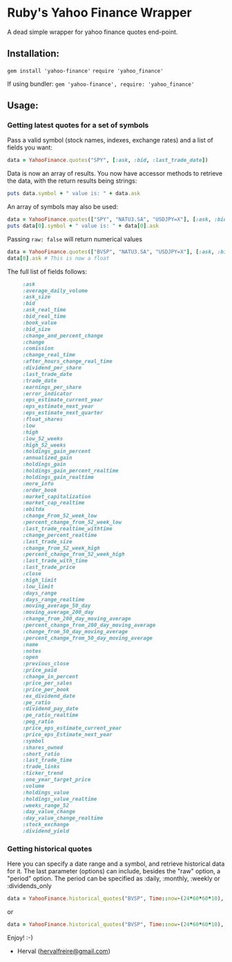 # Ruby's Yahoo Finance Wrapper
A dead simple wrapper for yahoo finance quotes end-point.

## Installation:

`gem install 'yahoo-finance'`
`require 'yahoo_finance'`

If using bundler: 
`gem 'yahoo-finance', require: 'yahoo_finance'`

## Usage:

### Getting latest quotes for a set of symbols

Pass a valid symbol (stock names, indexes, exchange rates) and a list of fields you want:

```ruby
data = YahooFinance.quotes("SPY", [:ask, :bid, :last_trade_date])
```

Data is now an array of results. You now have accessor methods to retrieve the data, with the return results being strings:

```ruby
puts data.symbol + " value is: " + data.ask
```

An array of symbols may also be used:

```ruby
data = YahooFinance.quotes(["SPY", "NATU3.SA", "USDJPY=X"], [:ask, :bid, :last_trade_date])
puts data[0].symbol + " value is: " + data[0].ask
```

Passing `raw: false` will return numerical values

```ruby
data = YahooFinance.quotes(["BVSP", "NATU3.SA", "USDJPY=X"], [:ask, :bid, :last_trade_date], { raw: false } )
data[0].ask # This is now a float
```

The full list of fields follows:

``` ruby
     :ask
     :average_daily_volume
     :ask_size
     :bid
     :ask_real_time
     :bid_real_time
     :book_value
     :bid_size
     :change_and_percent_change
     :change
     :comission
     :change_real_time
     :after_hours_change_real_time
     :dividend_per_share
     :last_trade_date
     :trade_date
     :earnings_per_share
     :error_indicator 
     :eps_estimate_current_year 
     :eps_estimate_next_year 
     :eps_estimate_next_quarter 
     :float_shares 
     :low 
     :high 
     :low_52_weeks 
     :high_52_weeks 
     :holdings_gain_percent 
     :annualized_gain 
     :holdings_gain 
     :holdings_gain_percent_realtime 
     :holdings_gain_realtime 
     :more_info 
     :order_book 
     :market_capitalization 
     :market_cap_realtime 
     :ebitda 
     :change_From_52_week_low 
     :percent_change_from_52_week_low 
     :last_trade_realtime_withtime 
     :change_percent_realtime 
     :last_trade_size 
     :change_from_52_week_high 
     :percent_change_from_52_week_high 
     :last_trade_with_time 
     :last_trade_price
     :close 
     :high_limit 
     :low_limit 
     :days_range
     :days_range_realtime 
     :moving_average_50_day 
     :moving_average_200_day 
     :change_from_200_day_moving_average 
     :percent_change_from_200_day_moving_average 
     :change_from_50_day_moving_average 
     :percent_change_from_50_day_moving_average 
     :name 
     :notes 
     :open 
     :previous_close 
     :price_paid 
     :change_in_percent 
     :price_per_sales 
     :price_per_book 
     :ex_dividend_date
     :pe_ratio 
     :dividend_pay_date 
     :pe_ratio_realtime 
     :peg_ratio 
     :price_eps_estimate_current_year 
     :price_eps_Estimate_next_year 
     :symbol 
     :shares_owned 
     :short_ratio 
     :last_trade_time 
     :trade_links 
     :ticker_trend 
     :one_year_target_price 
     :volume
     :holdings_value 
     :holdings_value_realtime 
     :weeks_range_52 
     :day_value_change 
     :day_value_change_realtime 
     :stock_exchange 
     :dividend_yield 
```

### Getting historical quotes

Here you can specify a date range and a symbol, and retrieve historical data for it. 
The last parameter (options) can include, besides the "raw" option, a "period" option.
The period can be specified as :daily, :monthly, :weekly or :dividends_only

```ruby
data = YahooFinance.historical_quotes("BVSP", Time::now-(24*60*60*10), Time::now) # 10 days worth of data
```

or

``` ruby
data = YahooFinance.historical_quotes("BVSP", Time::now-(24*60*60*10), Time::now, { raw: false, period: :monthly })
```


Enjoy! :-)

- Herval (hervalfreire@gmail.com)
